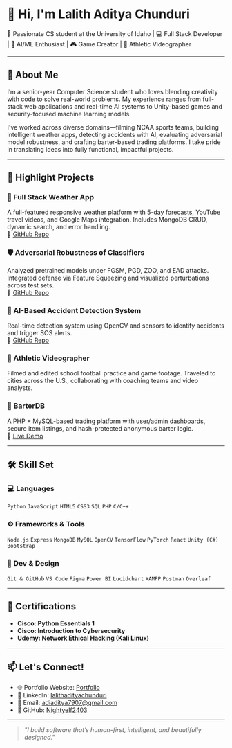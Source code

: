 # 👋 Hi, I'm Lalith Aditya Chunduri

🚀 Passionate CS student at the University of Idaho | 💻 Full Stack Developer | 🤖 AI/ML Enthusiast | 🎮 Game Creator | 🎥 Athletic Videographer

---

## 🧠 About Me

I’m a senior-year Computer Science student who loves blending creativity with code to solve real-world problems. My experience ranges from full-stack web applications and real-time AI systems to Unity-based games and security-focused machine learning models.

I've worked across diverse domains—filming NCAA sports teams, building intelligent weather apps, detecting accidents with AI, evaluating adversarial model robustness, and crafting barter-based trading platforms. I take pride in translating ideas into fully functional, impactful projects.

---

## 💼 Highlight Projects

### 🔧 Full Stack Weather App  
A full-featured responsive weather platform with 5-day forecasts, YouTube travel videos, and Google Maps integration. Includes MongoDB CRUD, dynamic search, and error handling.  
🔗 [GitHub Repo](https://github.com/Nightyelf2403/wa)

### 🛡️ Adversarial Robustness of Classifiers  
Analyzed pretrained models under FGSM, PGD, ZOO, and EAD attacks. Integrated defense via Feature Squeezing and visualized perturbations across test sets.  
🔗 [GitHub Repo](https://github.com/Nightyelf2403/adv-robustness-img)

### 🚨 AI-Based Accident Detection System  
Real-time detection system using OpenCV and sensors to identify accidents and trigger SOS alerts.  
🔗 [GitHub Repo](https://github.com/Nightyelf2403/AI-Based_Accident-Detection_Emergency_Response_System)

### 🎥 Athletic Videographer  
Filmed and edited school football practice and game footage. Traveled to cities across the U.S., collaborating with coaching teams and video analysts.

### 🔄 BarterDB  
A PHP + MySQL-based trading platform with user/admin dashboards, secure item listings, and hash-protected anonymous barter logic.  
🔗 [Live Demo](https://nikki44k.github.io/BarterDB/)

---

## 🛠️ Skill Set

### 💻 Languages  
`Python` `JavaScript` `HTML5` `CSS3` `SQL` `PHP` `C/C++`

### ⚙️ Frameworks & Tools  
`Node.js` `Express` `MongoDB` `MySQL` `OpenCV` `TensorFlow` `PyTorch` `React` `Unity (C#)` `Bootstrap`

### 🧰 Dev & Design  
`Git & GitHub` `VS Code` `Figma` `Power BI` `Lucidchart` `XAMPP` `Postman` `Overleaf`

---

## 📜 Certifications

- **Cisco: Python Essentials 1**  
- **Cisco: Introduction to Cybersecurity**  
- **Udemy: Network Ethical Hacking (Kali Linux)**  

---

## 📫 Let's Connect!

- 🌐 Portfolio Website: [Portfolio](https://nightyelf2403.github.io/Portfolio/)
- 💼 LinkedIn: [lalithadityachunduri](https://www.linkedin.com/in/lalith-aditya-chunduri-76573421a/)
- 📧 Email: adiaditya7907@gmail.com
- 🔗 GitHub: [Nightyelf2403](https://github.com/Nightyelf2403)

---

> *"I build software that’s human-first, intelligent, and beautifully designed."*
